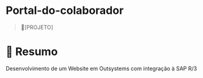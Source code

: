 # Portal-do-colaborador
> 🔎[PROJETO] 

# 🎯 Resumo
Desenvolvimento de um Website em Outsystems com integração à SAP R/3
